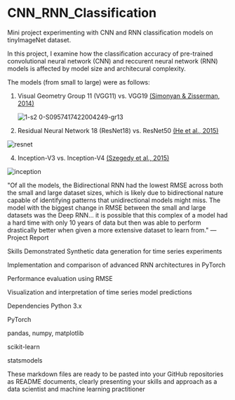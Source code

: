 # CNN_RNN_Classification
Mini project experimenting with CNN and RNN classification models on tinyImageNet dataset.  


In this project, I examine how the classification accuracy of pre-trained convolutional neural network (CNN) and reccurent neural network (RNN) models is affected by model size and architecural complexity.

The models (from small to large) were as follows:

1. Visual Geometry Group 11 (VGG11) vs. VGG19
   [(Simonyan & Zisserman, 2014)](https://arxiv.org/abs/1409.1556)
   
   ![1-s2 0-S0957417422004249-gr13](https://github.com/user-attachments/assets/7c5aa37b-bfb1-4f7c-ba1b-37ebe4a0ad4e)


3. Residual Neural Network 18 (ResNet18) vs. ResNet50
   [(He et al., 2015)](https://arxiv.org/abs/1512.03385)
   
![resnet](https://github.com/user-attachments/assets/c3400c24-72b6-4b16-bc1c-398cefa6d2e7)

4. Inception-V3 vs. Inception-V4
   [(Szegedy et al., 2015)](https://arxiv.org/abs/1512.00567)

![inception](https://github.com/user-attachments/assets/0d54fd96-5900-491d-9f09-bd9627756992)




"Of all the models, the Bidirectional RNN had the lowest RMSE across both the small and large dataset sizes, which is likely due to bidirectional nature capable of identifying patterns that unidirectional models might miss. The model with the biggest change in RMSE between the small and large datasets was the Deep RNN... it is possible that this complex of a model had a hard time with only 10 years of data but then was able to perform drastically better when given a more extensive dataset to learn from."
— Project Report

Skills Demonstrated
Synthetic data generation for time series experiments

Implementation and comparison of advanced RNN architectures in PyTorch

Performance evaluation using RMSE

Visualization and interpretation of time series model predictions

Dependencies
Python 3.x

PyTorch

pandas, numpy, matplotlib

scikit-learn

statsmodels

These markdown files are ready to be pasted into your GitHub repositories as README documents, clearly presenting your skills and approach as a data scientist and machine learning practitioner

